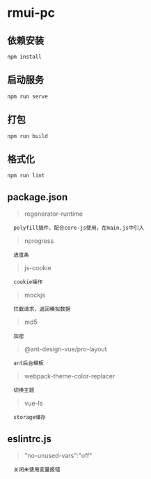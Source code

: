 # rmui-pc

## 依赖安装

```
npm install
```

## 启动服务

```
npm run serve
```

## 打包

```
npm run build
```

## 格式化

```
npm run lint
```

## package.json

> regenerator-runtime

```
  polyfill插件、配合core-js使用，在main.js中引入
```

> nprogress

```
  进度条
```

> js-cookie

```
  cookie操作
```

> mockjs

```
  拦截请求，返回模拟数据
```

> md5

```
  加密
```

> @ant-design-vue/pro-layout

```
  ant后台模板
```

> webpack-theme-color-replacer

```
  切换主题
```

> vue-ls

```
  storage储存
```

## eslintrc.js

> "no-unused-vars":"off"

```
  关闭未使用变量报错
```
